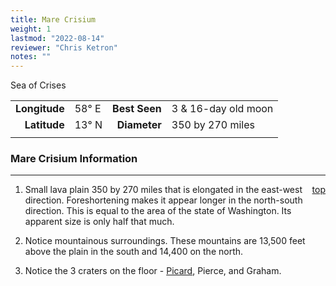 ```yaml
---
title: Mare Crisium
weight: 1
lastmod: "2022-08-14"
reviewer: "Chris Ketron"
notes: ""
---
```


Sea of Crises

|               |           |               |                     |
| ------------: | :-------- | ------------: | :------------------ |
| **Longitude** | 58&deg; E | **Best Seen** | 3 & 16-day old moon |
| **Latitude**  | 13&deg; N |  **Diameter** | 350 by 270 miles    |
|               |           |               |                     |

### Mare Crisium Information

---
<span style='float:right;'>[top](#)</span>

1. Small lava plain 350 by 270 miles that is elongated in the east-west direction. Foreshortening makes it appear longer in the north-south direction. This is equal to the area of the state of Washington. Its apparent size is only half that much.

2. Notice mountainous surroundings. These mountains are 13,500 feet above the plain in the south and 14,400 on the north.

3. Notice the 3 craters on the floor - [Picard](/notes/object-notes/solar-system/earth/moon/craters/picard/#), Pierce, and Graham.
